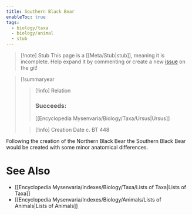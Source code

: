 ```yaml
---
title: Southern Black Bear
enableToc: true
tags:
  - biology/taxa
  - biology/animal
  - stub
---
```


> [!note] Stub
> This page is a [[Meta/Stub|stub]], meaning it is incomplete. Help expand it by commenting or create a new [issue](https://github.com/RagtimeGal/quartz--encyclopedia-mysenvaria/issues/new/choose) on the git!


> [!summary[](Meta/Stubs.md)ear
> > [!info] Relation
> > ### Succeeds:
> > [[Encyclopedia Mysenvaria/Biology/Taxa/Ursus|Ursus]]
>
> > [!info] Creation Date
> > c. BT 448

Following the creation of the Northern Black Bear the Southern Black Bear would be created with some minor anatomical differences.

# See Also
- [[Encyclopedia Mysenvaria/Indexes/Biology/Taxa/Lists of Taxa|Lists of Taxa]]
- [[Encyclopedia Mysenvaria/Indexes/Biology/Animals/Lists of Animals|Lists of Animals]]
